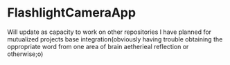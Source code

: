 # FlashlightCameraApp
Will update as capacity to work on other repositories I have planned for mutualized projects base integration(obviously having trouble obtaining the oppropriate word from one area of brain aetherieal reflection or otherwise;o)
